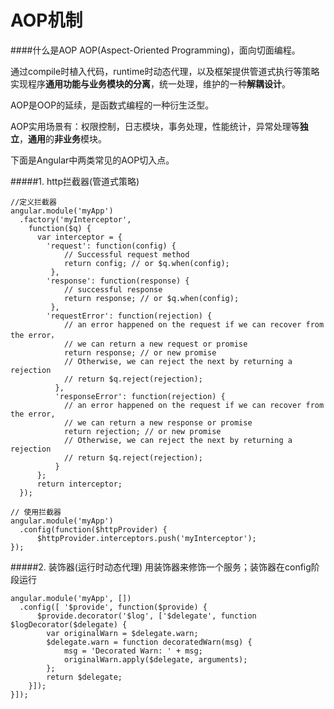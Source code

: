 # AOP机制

####什么是AOP
AOP(Aspect-Oriented Programming)，面向切面编程。

通过compile时植入代码，runtime时动态代理，以及框架提供管道式执行等策略实现程序**通用功能与业务模块的分离**，统一处理，维护的一种**解耦设计**。

AOP是OOP的延续，是函数式编程的一种衍生泛型。

AOP实用场景有：权限控制，日志模块，事务处理，性能统计，异常处理等**独立**，**通用**的**非业务**模块。

下面是Angular中两类常见的AOP切入点。

#####1. http拦截器(管道式策略)

    //定义拦截器
    angular.module('myApp')
      .factory('myInterceptor',
        function($q) {
          var interceptor = {
            'request': function(config) {
                // Successful request method
                return config; // or $q.when(config);
             },
            'response': function(response) {
                // successful response
                return response; // or $q.when(config);
             },
            'requestError': function(rejection) {
                // an error happened on the request if we can recover from the error，
                // we can return a new request or promise
                return response; // or new promise
                // Otherwise, we can reject the next by returning a rejection
                // return $q.reject(rejection);
              },
              'responseError': function(rejection) {
                // an error happened on the request if we can recover from the error,
                // we can return a new response or promise
                return rejection; // or new promise
                // Otherwise, we can reject the next by returning a rejection
                // return $q.reject(rejection);
              }
          };
          return interceptor;
      });

    // 使用拦截器
    angular.module('myApp')
      .config(function($httpProvider) {
          $httpProvider.interceptors.push('myInterceptor');
    });
#####2. 装饰器(运行时动态代理)
用装饰器来修饰一个服务；装饰器在config阶段运行

    angular.module('myApp', [])
      .config([ '$provide', function($provide) {
          $provide.decorator('$log', ['$delegate', function $logDecorator($delegate) {
            var originalWarn = $delegate.warn;
            $delegate.warn = function decoratedWarn(msg) {
                msg = 'Decorated Warn: ' + msg;
                originalWarn.apply($delegate, arguments);
            };
            return $delegate;
        }]);
    }]);